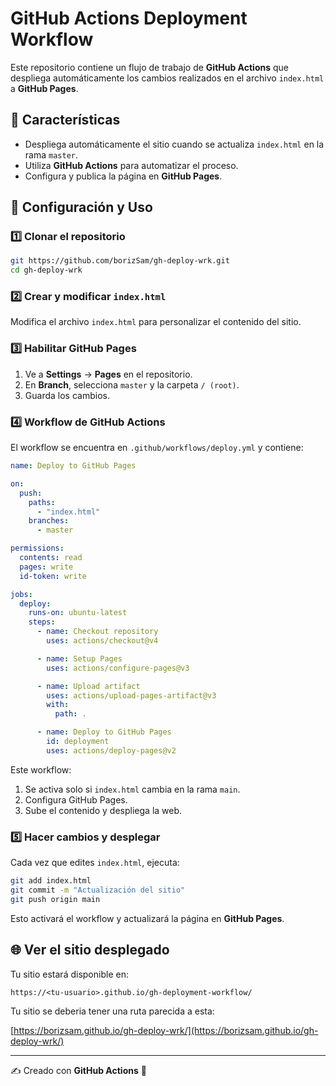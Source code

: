 # GitHub Actions Deployment Workflow

Este repositorio contiene un flujo de trabajo de **GitHub Actions** que despliega automáticamente los cambios realizados en el archivo `index.html` a **GitHub Pages**.

## 📌 Características
- Despliega automáticamente el sitio cuando se actualiza `index.html` en la rama `master`.
- Utiliza **GitHub Actions** para automatizar el proceso.
- Configura y publica la página en **GitHub Pages**.

## 🚀 Configuración y Uso

### 1️⃣ Clonar el repositorio
```bash
git https://github.com/borizSam/gh-deploy-wrk.git
cd gh-deploy-wrk
```

### 2️⃣ Crear y modificar `index.html`
Modifica el archivo `index.html` para personalizar el contenido del sitio.

### 3️⃣ Habilitar GitHub Pages
1. Ve a **Settings** → **Pages** en el repositorio.
2. En **Branch**, selecciona `master` y la carpeta `/ (root)`.
3. Guarda los cambios.

### 4️⃣ Workflow de GitHub Actions
El workflow se encuentra en `.github/workflows/deploy.yml` y contiene:

```yaml
name: Deploy to GitHub Pages

on:
  push:
    paths:
      - "index.html"
    branches:
      - master

permissions:
  contents: read
  pages: write
  id-token: write

jobs:
  deploy:
    runs-on: ubuntu-latest
    steps:
      - name: Checkout repository
        uses: actions/checkout@v4

      - name: Setup Pages
        uses: actions/configure-pages@v3

      - name: Upload artifact
        uses: actions/upload-pages-artifact@v3
        with:
          path: .

      - name: Deploy to GitHub Pages
        id: deployment
        uses: actions/deploy-pages@v2
```

Este workflow:
1. Se activa solo si `index.html` cambia en la rama `main`.
2. Configura GitHub Pages.
3. Sube el contenido y despliega la web.

### 5️⃣ Hacer cambios y desplegar
Cada vez que edites `index.html`, ejecuta:
```bash
git add index.html
git commit -m "Actualización del sitio"
git push origin main
```
Esto activará el workflow y actualizará la página en **GitHub Pages**.

## 🌐 Ver el sitio desplegado
Tu sitio estará disponible en:
```
https://<tu-usuario>.github.io/gh-deployment-workflow/
```
Tu sitio se deberia tener una ruta parecida a esta:

[https://borizsam.github.io/gh-deploy-wrk/](https://borizsam.github.io/gh-deploy-wrk/)

---
✍️ Creado con **GitHub Actions** 🚀


